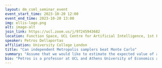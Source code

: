 ```yaml
---
layout: dm_csml_seminar_event
event_start_time: 2023-10-20 12:00
event_end_time: 2023-10-20 13:00
img: ellis-logo.png
alt: image-alt
join_link: https://ucl.zoom.us/j/97245943682
location: Function Space, UCL Centre for Artificial Intelligence, 1st Floor, 90 High Holborn, London WC1V 6BH
speaker: Petros Dellaportas
affiliation: University College London
title: "Can independent Metropolis samplers beat Monte Carlo"
summary: "Assume that we would like to estimate the expected value of a function $f$ with respect to a density $π$ by using an importance density function $q$.  We prove that if $π$ and $q$ are close enough under KL divergence, an independent Metropolis sampler estimator that obtains samplers from $π$ with proposal density $q$, enriched with a variance reduction computational strategy based on control variates,  achieves smaller asymptotic variance than the one from crude Monte Carlo. We illustrate our results in challenging option pricing problems that require Monte Carlo estimation.  Furthermore, we propose an automatic sampling methodology based on adaptive independent Metropolis and we demonstrate its applicability in option pricing and Bayesian inference problems."
bio: "Petros is a professor at UCL and Athens University of Economics and Business."
---
```

